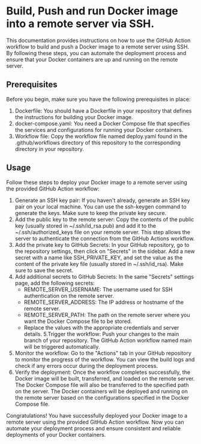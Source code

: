 # Build, Push and run Docker image into a remote server via SSH.
This documentation provides instructions on how to use the GitHub Action workflow to build and push a Docker image to a remote server using SSH. By following these steps, you can automate the deployment process and ensure that your Docker containers are up and running on the remote server.

## Prerequisites
Before you begin, make sure you have the following prerequisites in place:

1. Dockerfile: You should have a Dockerfile in your repository that defines the instructions for building your Docker image.
2. docker-compose.yaml: You need a Docker Compose file that specifies the services and configurations for running your Docker containers.
3. Workflow file: Copy the workflow file named deploy.yaml found in the .github/workflows directory of this repository to the corresponding directory in your repository.


## Usage
Follow these steps to deploy your Docker image to a remote server using the provided GitHub Action workflow:

1. Generate an SSH key pair: If you haven't already, generate an SSH key pair on your local machine. You can use the ssh-keygen command to generate the keys. Make sure to keep the private key secure.
2. Add the public key to the remote server: Copy the contents of the public key (usually stored in ~/.ssh/id_rsa.pub) and add it to the ~/.ssh/authorized_keys file on your remote server. This step allows the server to authenticate the connection from the GitHub Actions workflow.
3. Add the private key to GitHub Secrets: In your GitHub repository, go to the repository settings, then click on "Secrets" in the sidebar. Add a new secret with a name like SSH_PRIVATE_KEY, and set the value as the content of the private key file (usually stored in ~/.ssh/id_rsa). Make sure to save the secret.
4. Add additional secrets to GitHub Secrets: In the same "Secrets" settings page, add the following secrets:
      + REMOTE_SERVER_USERNAME: The username used for SSH authentication on the remote server.
      + REMOTE_SERVER_ADDRESS: The IP address or hostname of the remote server.
      + REMOTE_SERVER_PATH: The path on the remote server where you want the Docker Compose file to be stored.
      + Replace the values with the appropriate credentials and server details.
5.Trigger the workflow: Push your changes to the main branch of your repository. The GitHub Action workflow named main will be triggered automatically.
6. Monitor the workflow: Go to the "Actions" tab in your GitHub repository to monitor the progress of the workflow. You can view the build logs and check if any errors occur during the deployment process.
7. Verify the deployment: Once the workflow completes successfully, the Docker image will be built, transferred, and loaded on the remote server. The Docker Compose file will also be transferred to the specified path on the server. The Docker containers will be deployed and running on the remote server based on the configurations specified in the Docker Compose file.

Congratulations! You have successfully deployed your Docker image to a remote server using the provided GitHub Action workflow. Now you can automate your deployment process and ensure consistent and reliable deployments of your Docker containers.
